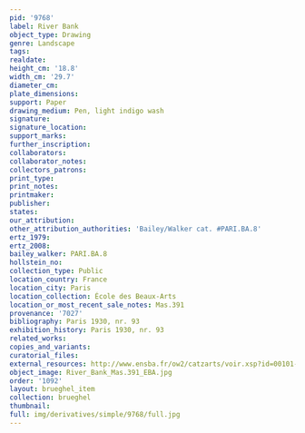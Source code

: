 ```yaml
---
pid: '9768'
label: River Bank
object_type: Drawing
genre: Landscape
tags: 
realdate: 
height_cm: '18.8'
width_cm: '29.7'
diameter_cm: 
plate_dimensions: 
support: Paper
drawing_medium: Pen, light indigo wash
signature: 
signature_location: 
support_marks: 
further_inscription: 
collaborators: 
collaborator_notes: 
collectors_patrons: 
print_type: 
print_notes: 
printmaker: 
publisher: 
states: 
our_attribution: 
other_attribution_authorities: 'Bailey/Walker cat. #PARI.BA.8'
ertz_1979: 
ertz_2008: 
bailey_walker: PARI.BA.8
hollstein_no: 
collection_type: Public
location_country: France
location_city: Paris
location_collection: École des Beaux-Arts
location_or_most_recent_sale_notes: Mas.391
provenance: '7027'
bibliography: Paris 1930, nr. 93
exhibition_history: Paris 1930, nr. 93
related_works: 
copies_and_variants: 
curatorial_files: 
external_resources: http://www.ensba.fr/ow2/catzarts/voir.xsp?id=00101-23834&qid=sdx_q3&n=7&sf=&e=
object_image: River_Bank_Mas.391_EBA.jpg
order: '1092'
layout: brueghel_item
collection: brueghel
thumbnail: 
full: img/derivatives/simple/9768/full.jpg
---
```

